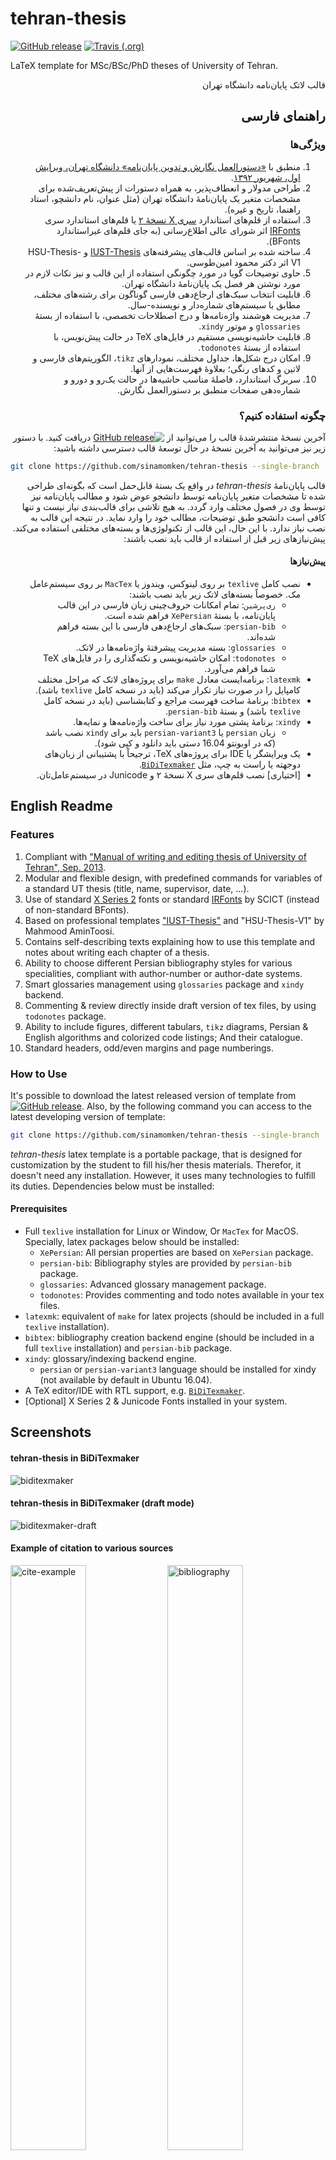 # tehran-thesis

[![GitHub release](https://img.shields.io/github/release/sinamomken/tehran-thesis.svg?style=flat-square)](https://github.com/sinamomken/tehran-thesis/releases/latest)
[![Travis (.org)](https://img.shields.io/travis/sinamomken/tehran-thesis.svg?style=flat-square)](https://travis-ci.org/sinamomken/tehran-thesis)

LaTeX template for MSc/BSc/PhD theses of University of Tehran.
<div dir="rtl">قالب لاتک پایان‌نامه دانشگاه تهران</div>

<div dir="rtl">

## راهنمای فارسی
### ویژگی‌ها
1. منطبق با [«دستورالعمل نگارش و تدوین پایان‌نامه» دانشگاه تهران، ویرایش اول، شهریور ۱۳۹۲][egufa site].
1. طراحی مدولار و انعطاف‌پذیر، به همراه دستورات از پیش‌تعریف‌شده برای مشخصات متغیر یک پایان‌نامهٔ دانشگاه تهران (مثل عنوان، نام دانشچو، استاد راهنما، تاریخ و غیره).
1. ‫استفاده از قلم‌های استاندارد [سری X نسخهٔ ۲][irmug-persian] یا قلم‌های استاندارد سری [IRFonts][irfonts] اثر شورای عالی اطلاع‌رسانی (به جای قلم‌های غیراستاندارد BFonts).
1. ‫ساخته شده بر اساس قالب‌های پیشرفته‌های [IUST-Thesis][iust-template] و HSU-Thesis-V1 اثر دکتر محمود امین‌طوسی.
1. حاوی توضیحات گویا در مورد چگونگی استفاده از این قالب و نیز نکات لازم در مورد نوشتن هر فصل یک پایان‌نامهٔ دانشگاه تهران.
1. قابلیت انتخاب سبک‌های ارجاع‌دهی فارسی گوناگون برای رشته‌های مختلف، مطابق با سیستم‌های شماره‌دار و نویسنده-سال.
1. ‫مدیریت هوشمند واژه‌نامه‌ها و درج اصطلاحات تخصصی، با استفاده از بستهٔ `glossaries` و موتور `xindy`.
1. ‫قابلیت حاشیه‌نویسی مستقیم در فایل‌های TeX در حالت پیش‌نویس، با استفاده از بستهٔ `todonotes`.
1. امکان درج شکل‌ها، جداول مختلف، نمودارهای `tikz`، الگوریتم‌های فارسی و لاتین و کدهای رنگی؛ بعلاوهٔ فهرست‌هایی از آنها.
1. سربرگ استاندارد، فاصلهٔ مناسب حاشیه‌ها در حالت یک‌رو و دورو و شماره‌دهی صفحات منطبق بر دستورالعمل نگارش.

### چگونه استفاده کنیم؟

آخرین نسخهٔ منتشرشدهٔ قالب را می‌توانید از
[![GitHub release](https://img.shields.io/github/release/sinamomken/tehran-thesis.svg?style=flat-square)](https://github.com/sinamomken/tehran-thesis/releases/latest)
دریافت کنید.
با دستور زیر نیز می‌توانید به آخرین نسخهٔ در حال توسعهٔ قالب دسترسی داشته باشید:
<div dir="ltr">

```bash
git clone https://github.com/sinamomken/tehran-thesis --single-branch
```

</div>

‫قالب پایان‌نامهٔ _tehran-thesis_ در واقع یک بستهٔ قابل‌حمل است که بگونه‌ای طراحی شده تا مشخصات متغیر پایان‌نامه توسط دانشجو عوض شود و مطالب پایان‌نامه نیز توسط وی در فصول مختلف وارد گردد. به هیچ تلاشی برای قالب‌بندی نیاز نیست و تنها کافی است دانشجو طبق توضیحات، مطالب خود را وارد نماید.
در نتیجه این قالب به نصب نیاز ندارد. با این حال، این قالب از تکنولوژی‌ها و بسته‌های مختلفی استفاده می‌کند. پیش‌نیازهای زیر قبل از استفاده از قالب باید نصب باشند:

#### پیش‌نیازها
* ‫نصب کامل `texlive` بر روی لینوکس، ویندوز یا `MacTex` بر روی سیستم‌عامل مک. خصوصاً بسته‌های لاتک زیر باید نصب باشند:
  * `زی‌پرشین`: تمام امکانات حروف‌چینی زبان فارسی در این قالب پایان‌نامه، با بستهٔ `XePersian` فراهم شده است.
  * ‫`persian-bib`: سبک‌های ارجاع‌دهی فارسی با این بسته فراهم شده‌اند.
  * ‫`glossaries`: بسته مدیریت پیشرفتهٔ واژه‌نامه‌ها در لاتک.
  * ‫`todonotes`: امکان حاشیه‌نویسی و نکته‌گذاری را در فایل‌های TeX شما فراهم می‌آورد.
* ‫`latexmk`: برنامه‌ایست معادل `make` برای پروژه‌های لاتک که مراحل مختلف کامپایل را در صورت نیاز تکرار می‌کند (باید در نسخه کامل `texlive` باشد).
* `‫bibtex`: برنامهٔ ساخت فهرست مراجع و کتابشناسی (باید در نسخه کامل `texlive` باشد) و بستهٔ `persian-bib`.
* ‫`xindy`: برنامهٔ پشتی مورد نیاز برای ساخت واژه‌نامه‌ها و نمایه‌ها.
  * زبان `persian` یا `persian-variant3` باید برای `xindy` نصب باشد (که در اوبونتو 16.04 دستی باید دانلود و کپی شود).
* ‫یک ویرایشگر یا IDE برای پروژه‌های TeX، ترجیحاً با پشتیبانی از زبان‌های دوجهته یا راست به چپ، مثل [`BiDiTexmaker`][biditexmaker].
* ‫\[اختیاری\] نصب قلم‌های سری X نسخهٔ ۲ و Junicode در سیستم‌عامل‌تان.

</div>

## English Readme
### Features
1. Compliant with ["Manual of writing and editing thesis of University of Tehran", Sep. 2013][egufa site].
1. Modular and flexible design, with predefined commands for variables of a standard UT thesis (title, name, supervisor, date, ...).
1. Use of standard [X Series 2][irmug-english] fonts or standard [IRFonts][irfonts] by SCICT (instead of non-standard BFonts).
1. Based on professional templates ["IUST-Thesis"][iust-template] and "HSU-Thesis-V1" by Mahmood AminToosi.
1. Contains self-describing texts explaining how to use this template and notes about writing each chapter of a thesis.
1. Ability to choose different Persian bibliography styles for various specialities, compliant with author-number or author-date systems.
1. Smart glossaries management using `glossaries` package and `xindy` backend.
1. Commenting & review directly inside draft version of tex files, by using ` todonotes` package.
1. Ability to include figures, different tabulars, `tikz` diagrams, Persian & English algorithms and colorized code listings; And their catalogue.
1. Standard headers, odd/even margins and page numberings.

### How to Use
It's possible to download the latest released version of template from
[![GitHub release](https://img.shields.io/github/release/sinamomken/tehran-thesis.svg?style=flat-square)](https://github.com/sinamomken/tehran-thesis/releases/latest).
Also, by the following command you can access to the latest developing version of template:

```bash
git clone https://github.com/sinamomken/tehran-thesis --single-branch
```

_tehran-thesis_ latex template is a portable package, that is designed for customization by the student to fill his/her thesis materials.
Therefor, it doesn't need any installation. However, it uses many technologies to fulfill its duties. Dependencies below must be installed:

#### Prerequisites
* Full `texlive` installation for Linux or Window, Or `MacTex` for MacOS. Specially, latex packages below should be installed:
  * `XePersian`: All persian properties are based on `XePersian` package.
  * `persian-bib`: Bibliography styles are provided by `persian-bib` package.
  * `glossaries`: Advanced glossary management package.
  * `todonotes`: Provides commenting and todo notes available in your tex files.
*  `latexmk`: equivalent of `make` for latex projects (should be included in a full `texlive` installation).
* `bibtex`: bibliography creation backend engine (should be included in a full `texlive` installation) and `persian-bib` package.
* `xindy`: glossary/indexing backend engine.
  * `persian` or `persian-variant3` language should be installed for xindy (not available by default in Ubuntu 16.04).
* A TeX editor/IDE with RTL support, e.g. [`BiDiTexmaker`][biditexmaker].
* \[Optional\] X Series 2 & Junicode Fonts installed in your system.

## Screenshots
#### tehran-thesis in BiDiTexmaker  
![biditexmaker](./img/biditexmaker.png "biditexmaker")

#### tehran-thesis in BiDiTexmaker (draft mode)  
![biditexmaker-draft](./img/biditexmaker-draft.png "biditexmaker-draft")

#### Example of citation to various sources  
<img src="./img/cite-example.jpg" alt="cite-example" width="49%"/> <img src="./img/bibliography.jpg" alt="bibliography" width="49%"/>

#### Glossary and index  
<img src="./img/fa2en-glossary.jpg" alt="fa2en-glossary" width="49%"/> <img src="./img/index.jpg" alt="index" width="49%"/>

#### Colorized codes and todo notes (in draft version)  
<img src="./img/algs-codes.jpg" alt="colorized codes" width="49%"/> <img src="./img/todos.jpg" alt="todo notes" width="49%"/>

More screenshots are available in [`img`][imgs] folder.

[egufa site]: https://github.com/sinamomken/tehran-thesis/wiki/%D9%85%D8%B3%D8%AA%D9%86%D8%AF%D8%A7%D8%AA-%D9%86%DA%AF%D8%A7%D8%B1%D8%B4-%D9%BE%D8%A7%DB%8C%D8%A7%D9%86%E2%80%8C%D9%86%D8%A7%D9%85%D9%87-%D8%AF%D8%B1-%D9%BE%D8%B1%D8%AF%DB%8C%D8%B3-%D8%AF%D8%A7%D9%86%D8%B4%DA%A9%D8%AF%D9%87%E2%80%8C%D9%87%D8%A7%DB%8C-%D9%81%D9%86%DB%8C-%D8%AF%D8%A7%D9%86%D8%B4%DA%AF%D8%A7%D9%87-%D8%AA%D9%87%D8%B1%D8%A7%D9%86

[irfonts]: https://earmin.com/scict-standard-persian-fonts/

[iust-template]: http://www.parsilatex.com/joomla/index.php/remository/Thesis_Templates/%D8%A7%D8%B3%D8%AA%DB%8C%D9%84-%D9%84%D8%A7%D8%AA%DA%A9-%D8%A8%D8%B1%D8%A7%DB%8C-%D9%BE%D8%A7%DB%8C%D8%A7%D9%86%E2%80%8C%D9%86%D8%A7%D9%85%D9%87%E2%80%8C%D9%87%D8%A7%DB%8C-%DA%A9%D8%A7%D8%B1%D8%B4%D9%86%D8%A7%D8%B3%DB%8C-%D8%AA%D8%A7-%D8%AF%DA%A9%D8%AA%D8%B1%D8%A7%DB%8C-%D8%AF%D8%A7%D9%86%D8%B4%DA%AF%D8%A7%D9%87-%D8%B9%D9%84%D9%85-%D9%88-%D8%B5%D9%86%D8%B9%D8%AA-%D8%A7%DB%8C%D8%B1%D8%A7%D9%86/

[biditexmaker]: http://www.parsilatex.com/joomla/index.php?option=com_remository&Itemid=82&func=select&id=2

[imgs]: https://github.com/sinamomken/tehran-thesis/tree/master/img

[irmug-persian]: http://wiki.irmug.com/index.php/%D9%82%D9%84%D9%85%D9%87%D8%A7%DB%8C_%D8%B3%D8%B1%DB%8C_%D8%A7%DB%8C%DA%A9%D8%B3_%D9%86%D8%B3%D8%AE%D9%87%D9%94_%DB%B2
[irmug-english]: http://wiki.irmug.com/index.php/X_Series_2
